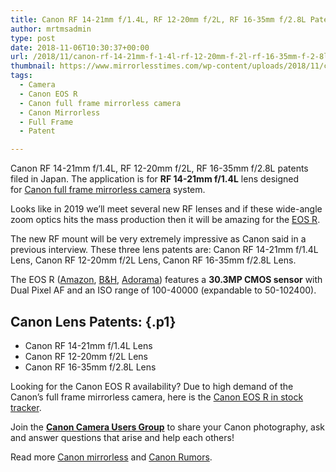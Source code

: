 ```yaml
---
title: Canon RF 14-21mm f/1.4L, RF 12-20mm f/2L, RF 16-35mm f/2.8L Patents
author: mrtmsadmin
type: post
date: 2018-11-06T10:30:37+00:00
url: /2018/11/canon-rf-14-21mm-f-1-4l-rf-12-20mm-f-2l-rf-16-35mm-f-2-8l-patents/
thumbnail: https://www.mirrorlesstimes.com/wp-content/uploads/2018/11/canon-patent-rf1421.jpg
tags:
  - Camera
  - Canon EOS R
  - Canon full frame mirrorless camera
  - Canon Mirrorless
  - Full Frame
  - Patent

---
```

<p class="p1">
  <span class="s1">Canon RF 14-21mm f/1.4L, RF 12-20mm f/2L, RF 16-35mm f/2.8L patents filed in Japan. The application is for <strong>RF 14-21mm f/1.4L</strong> lens designed for <a href="https://www.mirrorlesstimes.com/tags/canon-full-frame-mirrorless-camera/" target="_blank" rel="noopener">Canon full frame mirrorless camera</a> system.</span>
</p>

Looks like in 2019 we’ll meet several new RF lenses and if these wide-angle zoom optics hits the mass production then it will be amazing for the [EOS R][1].

<p class="p1">
  <span class="s1">The new RF mount will be very extremely impressive as Canon said in a previous interview. These three lens patents are: Canon RF 14-21mm f/1.4L Lens, Canon RF 12-20mm f/2L Lens, Canon RF 16-35mm f/2.8L Lens.</span><!--more-->
</p>

The EOS R (<a class="ext-link" title="" href="https://www.amazon.com/Canon-Cameras-Digital-Camera-3075C002/dp/B07H484HLT/?tag=daicamnew-20" target="_blank" rel="noopener external noreferrer nofollow" data-wpel-link="external" data-amzn-asin="B07H484HLT">Amazon</a>, <a class="ext-link" title="" href="https://www.bhphotovideo.com/c/product/1433710-REG/canon_eos_r_mirrorless_digital.html/BI/20175/KBID/14249/" target="_blank" rel="noopener external noreferrer nofollow" data-wpel-link="external">B&H</a>, <a class="ext-link broken_link" title="" href="https://adorama.evyy.net/c/63923/51926/1036?u=https://www.adorama.com/car.html" target="_blank" rel="noopener external noreferrer nofollow">Adorama</a>) features a **30.3MP CMOS sensor** with Dual Pixel AF and an ISO range of 100-40000 (expandable to 50-102400).

## <span class="s1">Canon Lens Patents:</span> {.p1}

<ul class="ul1">
  <li class="li1">
    <span class="s1">Canon RF 14-21mm f/1.4L Lens</span>
  </li>
  <li class="li1">
    <span class="s1">Canon RF 12-20mm f/2L Lens</span>
  </li>
  <li class="li1">
    <span class="s1">Canon RF 16-35mm f/2.8L Lens</span>
  </li>
</ul>

Looking for the Canon EOS R availability? Due to high demand of the Canon’s full frame mirrorless camera, here is the [Canon EOS R in stock tracker][2].

Join the <a class="ext-link" title="" href="https://www.facebook.com/groups/185572945112087/" target="_blank" rel="external nofollow noopener"><strong>Canon Camera Users Group</strong></a> to share your Canon photography, ask and answer questions that arise and help each others!

Read more [Canon mirrorless][3] and <a href="https://www.dailycameranews.com/tag/canon-rumors/" target="_blank" rel="noopener">Canon Rumors</a>.

 [1]: https://www.mirrorlesstimes.com/tags/canon-eos-r/
 [2]: https://www.dailycameranews.com/2018/09/canon-eos-r-in-stock-availability-tracker/
 [3]: https://www.mirrorlesstimes.com/tags/canon-mirrorless/